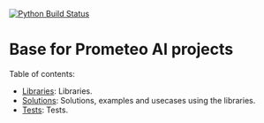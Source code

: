 [![Python Build Status](https://travis-ci.com/prometeoai/base.svg?branch=master)](https://travis-ci.com/prometeoai/base)


# Base for Prometeo AI projects

Table of contents:
* [Libraries](lib): Libraries.
* [Solutions](solutions): Solutions, examples and usecases using the libraries.
* [Tests](test): Tests. 

